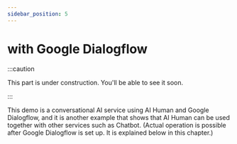 ```yaml
---
sidebar_position: 5
---
```


# with Google Dialogflow

:::caution

This part is under construction.
You'll be able to see it soon.

:::

This demo is a conversational AI service using AI Human and Google Dialogflow, and it is another example that shows that AI Human can be used together with other services such as Chatbot. (Actual operation is possible after Google Dialogflow is set up. It is explained below in this chapter.)
